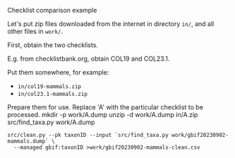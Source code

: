 Checklist comparison example

Let's put zip files downloaded from the internet in directory `in/`,
and all other files in `work/`.


First, obtain the two checklists.

E.g. from checklistbank.org, obtain COL19 and COL23.1.

Put them somewhere, for example:
 * `in/col19-mammals.zip`
 * `in/col23.1-mammals.zip`

Prepare them for use.  Replace 'A' with the particular checklist to be processed.
    mkdir -p work/A.dump
    unzip -d work/A.dump in/A.zip
    src/find_taxa.py work/A.dump

    src/clean.py --pk taxonID --input `src/find_taxa.py work/gbif20230902-mammals.dump` \
      --managed gbif:taxonID >work/gbif20230902-mammals-clean.csv
